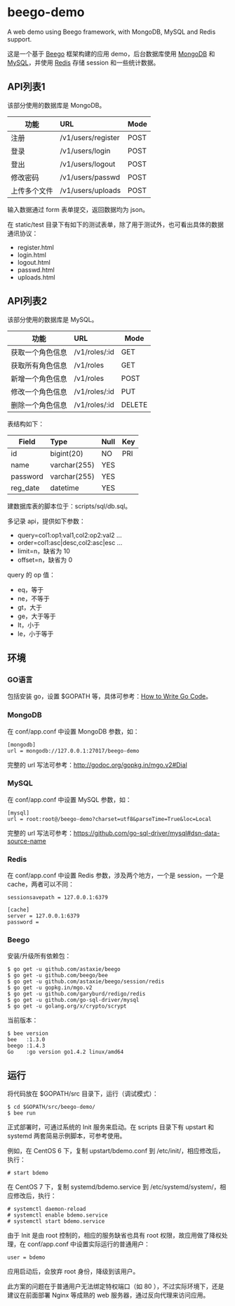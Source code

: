 # beego-demo

A web demo using Beego framework, with MongoDB, MySQL and Redis support.

这是一个基于 [Beego](http://beego.me) 框架构建的应用 demo，后台数据库使用 [MongoDB](http://www.mongodb.org) 和 [MySQL](http://www.mysql.com)，并使用 [Redis](http://redis.io) 存储 session 和一些统计数据。

## API列表1

该部分使用的数据库是 MongoDB。

| 功能 | URL | Mode |
|------|:-----|------|
| 注册 | /v1/users/register | POST |
| 登录 | /v1/users/login    | POST |
| 登出    | /v1/users/logout   | POST |
| 修改密码   | /v1/users/passwd   | POST |
| 上传多个文件 | /v1/users/uploads   | POST |

输入数据通过 form 表单提交，返回数据均为 json。

在 static/test 目录下有如下的测试表单，除了用于测试外，也可看出具体的数据通讯协议：
* register.html
* login.html
* logout.html
* passwd.html
* uploads.html

## API列表2

该部分使用的数据库是 MySQL。

| 功能 | URL | Mode |
|------|:-----|------|
| 获取一个角色信息 | /v1/roles/:id | GET    |
| 获取所有角色信息 | /v1/roles     | GET    |
| 新增一个角色信息 | /v1/roles     | POST   |
| 修改一个角色信息 | /v1/roles/:id | PUT    |
| 删除一个角色信息 | /v1/roles/:id | DELETE |

表结构如下：

| Field    | Type         | Null | Key |
|----------|:-------------|------|-----|
| id       | bigint(20)   | NO   | PRI |
| name     | varchar(255) | YES  |
| password | varchar(255) | YES  |
| reg_date | datetime     | YES  |

建数据库表的脚本位于：scripts/sql/db.sql。

多记录 api，提供如下参数：
* query=col1:op1:val1,col2:op2:val2 ...
* order=col1:asc|desc,col2:asc|esc ...
* limit=n，缺省为 10
* offset=n，缺省为 0

query 的 op 值：
* eq，等于
* ne，不等于
* gt，大于
* ge，大于等于
* lt，小于
* le，小于等于

## 环境

### GO语言

包括安装 go，设置 $GOPATH 等，具体可参考：[How to Write Go Code](http://golang.org/doc/code.html)。

### MongoDB

在 conf/app.conf 中设置 MongoDB 参数，如：

```
[mongodb]
url = mongodb://127.0.0.1:27017/beego-demo
```

完整的 url 写法可参考：http://godoc.org/gopkg.in/mgo.v2#Dial

### MySQL

在 conf/app.conf 中设置 MySQL 参数，如：

```
[mysql]
url = root:root@/beego-demo?charset=utf8&parseTime=True&loc=Local
```

完整的 url 写法可参考：https://github.com/go-sql-driver/mysql#dsn-data-source-name

### Redis

在 conf/app.conf 中设置 Redis 参数，涉及两个地方，一个是 session，一个是 cache，两者可以不同：

```
sessionsavepath = 127.0.0.1:6379

[cache]
server = 127.0.0.1:6379
password =
```

### Beego

安装/升级所有依赖包：

```
$ go get -u github.com/astaxie/beego
$ go get -u github.com/beego/bee
$ go get -u github.com/astaxie/beego/session/redis
$ go get -u gopkg.in/mgo.v2
$ go get -u github.com/garyburd/redigo/redis
$ go get -u github.com/go-sql-driver/mysql
$ go get -u golang.org/x/crypto/scrypt
```

当前版本：

```
$ bee version
bee   :1.3.0
beego :1.4.3
Go    :go version go1.4.2 linux/amd64
```

## 运行

将代码放在 $GOPATH/src 目录下，运行（调试模式）：

```
$ cd $GOPATH/src/beego-demo/
$ bee run
```

正式部署时，可通过系统的 Init 服务来启动。在 scripts 目录下有 upstart 和 systemd 两套简易示例脚本，可参考使用。

例如，在 CentOS 6 下，复制 upstart/bdemo.conf 到 /etc/init/，相应修改后，执行：

```
# start bdemo
```

在 CentOS 7 下，复制 systemd/bdemo.service 到 /etc/systemd/system/，相应修改后，执行：

```
# systemctl daemon-reload
# systemctl enable bdemo.service
# systemctl start bdemo.service
```

由于 Init 是由 root 控制的，相应的服务缺省也具有 root 权限，故应用做了降权处理，在 conf/app.conf 中设置实际运行的普通用户：

```
user = bdemo
```

应用启动后，会放弃 root 身份，降级到该用户。

此方案的问题在于普通用户无法绑定特权端口（如 80 ），不过实际环境下，还是建议在前面部署 Nginx 等成熟的 web 服务器，通过反向代理来访问应用。

